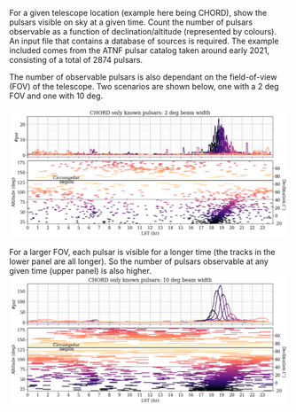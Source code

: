 For a given telescope location (example here being CHORD), show the pulsars visible on sky at a given time.
Count the number of pulsars observable as a function of declination/altitude (represented by colours). 
An input file that contains a database of sources is required. The example included comes from the ATNF pulsar catalog taken around early 2021, consisting of a total of 2874 pulsars.

The number of observable pulsars is also dependant on the field-of-view (FOV) of the telescope. 
Two scenarios are shown below, one with a 2 deg FOV and one with 10 deg. 

![Plot](CHORD-known-beamwidth_2deg.png)

For a larger FOV, each pulsar is visible for a longer time (the tracks in the lower panel are all longer). So the number of pulsars observable at any given time (upper panel) is also higher. 
![Plot](CHORD-known-beamwidth_10deg.png)
